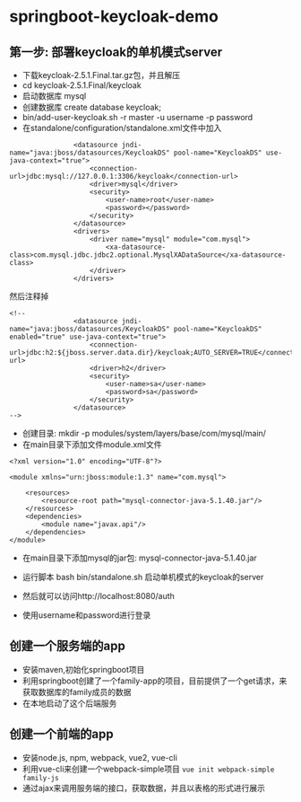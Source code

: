 # springboot-keycloak-demo

## 第一步: 部署keycloak的单机模式server
- 下载keycloak-2.5.1.Final.tar.gz包，并且解压
- cd keycloak-2.5.1.Final/keycloak
- 启动数据库 mysql
- 创建数据库 create database keycloak;
- bin/add-user-keycloak.sh -r master -u username -p password
- 在standalone/configuration/standalone.xml文件中加入

```
                <datasource jndi-name="java:jboss/datasources/KeycloakDS" pool-name="KeycloakDS" use-java-context="true">
                    <connection-url>jdbc:mysql://127.0.0.1:3306/keycloak</connection-url>
                    <driver>mysql</driver>
                    <security>
                        <user-name>root</user-name>
                        <password></password>
                    </security>
                </datasource>
                <drivers>
                    <driver name="mysql" module="com.mysql">
                        <xa-datasource-class>com.mysql.jdbc.jdbc2.optional.MysqlXADataSource</xa-datasource-class>
                    </driver>
                </drivers>
```
然后注释掉
```
<!--
                <datasource jndi-name="java:jboss/datasources/KeycloakDS" pool-name="KeycloakDS" enabled="true" use-java-context="true">
                    <connection-url>jdbc:h2:${jboss.server.data.dir}/keycloak;AUTO_SERVER=TRUE</connection-url>
                    <driver>h2</driver>
                    <security>
                        <user-name>sa</user-name>
                        <password>sa</password>
                    </security>
                </datasource>
-->
```

- 创建目录: mkdir -p modules/system/layers/base/com/mysql/main/
- 在main目录下添加文件module.xml文件

```
<?xml version="1.0" encoding="UTF-8"?>

<module xmlns="urn:jboss:module:1.3" name="com.mysql">

    <resources>
        <resource-root path="mysql-connector-java-5.1.40.jar"/>
    </resources>
    <dependencies>
        <module name="javax.api"/>
    </dependencies>
</module>
```

- 在main目录下添加mysql的jar包: mysql-connector-java-5.1.40.jar

- 运行脚本 bash bin/standalone.sh  启动单机模式的keycloak的server

- 然后就可以访问http://localhost:8080/auth

- 使用username和password进行登录

## 创建一个服务端的app
- 安装maven,初始化springboot项目
- 利用springboot创建了一个family-app的项目，目前提供了一个get请求，来获取数据库的family成员的数据
- 在本地启动了这个后端服务

## 创建一个前端的app
- 安装node.js, npm, webpack, vue2, vue-cli
- 利用vue-cli来创建一个webpack-simple项目 ```vue init webpack-simple family-js```
- 通过ajax来调用服务端的接口，获取数据，并且以表格的形式进行展示
